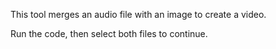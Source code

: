 This tool merges an audio file with an image to create a video.

Run the code, then select both files to continue.
